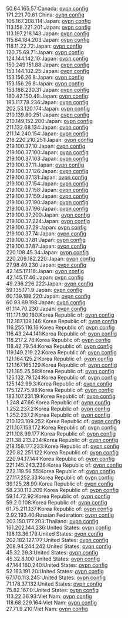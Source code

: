 50.64.165.57:Canada: [ovpn config](vpn/50_64_165_57.ovpn)  
171.221.70.61:China: [ovpn config](vpn/171_221_70_61.ovpn)  
106.167.208.114:Japan: [ovpn config](vpn/106_167_208_114.ovpn)  
113.158.221.201:Japan: [ovpn config](vpn/113_158_221_201.ovpn)  
113.197.218.143:Japan: [ovpn config](vpn/113_197_218_143.ovpn)  
115.84.184.203:Japan: [ovpn config](vpn/115_84_184_203.ovpn)  
118.11.22.72:Japan: [ovpn config](vpn/118_11_22_72.ovpn)  
120.75.69.71:Japan: [ovpn config](vpn/120_75_69_71.ovpn)  
124.144.142.10:Japan: [ovpn config](vpn/124_144_142_10.ovpn)  
150.249.151.88:Japan: [ovpn config](vpn/150_249_151_88.ovpn)  
153.144.102.25:Japan: [ovpn config](vpn/153_144_102_25.ovpn)  
153.156.26.8:Japan: [ovpn config](vpn/153_156_26_8.ovpn)  
153.156.26.8:Japan: [ovpn config](vpn/153_156_26_8.ovpn)  
153.188.230.31:Japan: [ovpn config](vpn/153_188_230_31.ovpn)  
180.42.150.49:Japan: [ovpn config](vpn/180_42_150_49.ovpn)  
193.117.78.236:Japan: [ovpn config](vpn/193_117_78_236.ovpn)  
202.53.120.174:Japan: [ovpn config](vpn/202_53_120_174.ovpn)  
210.139.80.251:Japan: [ovpn config](vpn/210_139_80_251.ovpn)  
210.149.152.200:Japan: [ovpn config](vpn/210_149_152_200.ovpn)  
211.132.68.134:Japan: [ovpn config](vpn/211_132_68_134.ovpn)  
211.14.240.154:Japan: [ovpn config](vpn/211_14_240_154.ovpn)  
218.220.210.251:Japan: [ovpn config](vpn/218_220_210_251.ovpn)  
219.100.37.10:Japan: [ovpn config](vpn/219_100_37_10.ovpn)  
219.100.37.100:Japan: [ovpn config](vpn/219_100_37_100.ovpn)  
219.100.37.103:Japan: [ovpn config](vpn/219_100_37_103.ovpn)  
219.100.37.11:Japan: [ovpn config](vpn/219_100_37_11.ovpn)  
219.100.37.126:Japan: [ovpn config](vpn/219_100_37_126.ovpn)  
219.100.37.131:Japan: [ovpn config](vpn/219_100_37_131.ovpn)  
219.100.37.154:Japan: [ovpn config](vpn/219_100_37_154.ovpn)  
219.100.37.158:Japan: [ovpn config](vpn/219_100_37_158.ovpn)  
219.100.37.159:Japan: [ovpn config](vpn/219_100_37_159.ovpn)  
219.100.37.190:Japan: [ovpn config](vpn/219_100_37_190.ovpn)  
219.100.37.196:Japan: [ovpn config](vpn/219_100_37_196.ovpn)  
219.100.37.200:Japan: [ovpn config](vpn/219_100_37_200.ovpn)  
219.100.37.224:Japan: [ovpn config](vpn/219_100_37_224.ovpn)  
219.100.37.29:Japan: [ovpn config](vpn/219_100_37_29.ovpn)  
219.100.37.74:Japan: [ovpn config](vpn/219_100_37_74.ovpn)  
219.100.37.81:Japan: [ovpn config](vpn/219_100_37_81.ovpn)  
219.100.37.87:Japan: [ovpn config](vpn/219_100_37_87.ovpn)  
220.108.45.34:Japan: [ovpn config](vpn/220_108_45_34.ovpn)  
220.209.182.220:Japan: [ovpn config](vpn/220_209_182_220.ovpn)  
27.98.49.230:Japan: [ovpn config](vpn/27_98_49_230.ovpn)  
42.145.17.116:Japan: [ovpn config](vpn/42_145_17_116.ovpn)  
42.145.17.46:Japan: [ovpn config](vpn/42_145_17_46.ovpn)  
49.236.226.222:Japan: [ovpn config](vpn/49_236_226_222.ovpn)  
59.135.171.9:Japan: [ovpn config](vpn/59_135_171_9.ovpn)  
60.139.188.220:Japan: [ovpn config](vpn/60_139_188_220.ovpn)  
60.93.69.198:Japan: [ovpn config](vpn/60_93_69_198.ovpn)  
61.114.70.230:Japan: [ovpn config](vpn/61_114_70_230.ovpn)  
111.171.90.180:Korea Republic of: [ovpn config](vpn/111_171_90_180.ovpn)  
112.187.139.146:Korea Republic of: [ovpn config](vpn/112_187_139_146.ovpn)  
116.255.116.16:Korea Republic of: [ovpn config](vpn/116_255_116_16.ovpn)  
116.43.244.141:Korea Republic of: [ovpn config](vpn/116_43_244_141.ovpn)  
118.217.2.78:Korea Republic of: [ovpn config](vpn/118_217_2_78.ovpn)  
118.42.79.54:Korea Republic of: [ovpn config](vpn/118_42_79_54.ovpn)  
119.149.219.22:Korea Republic of: [ovpn config](vpn/119_149_219_22.ovpn)  
121.164.125.2:Korea Republic of: [ovpn config](vpn/121_164_125_2.ovpn)  
121.167.165.129:Korea Republic of: [ovpn config](vpn/121_167_165_129.ovpn)  
121.185.25.58:Korea Republic of: [ovpn config](vpn/121_185_25_58.ovpn)  
125.132.79.124:Korea Republic of: [ovpn config](vpn/125_132_79_124.ovpn)  
125.142.99.3:Korea Republic of: [ovpn config](vpn/125_142_99_3.ovpn)  
175.127.75.98:Korea Republic of: [ovpn config](vpn/175_127_75_98.ovpn)  
183.107.231.19:Korea Republic of: [ovpn config](vpn/183_107_231_19.ovpn)  
1.248.47.66:Korea Republic of: [ovpn config](vpn/1_248_47_66.ovpn)  
1.252.237.2:Korea Republic of: [ovpn config](vpn/1_252_237_2.ovpn)  
1.252.237.2:Korea Republic of: [ovpn config](vpn/1_252_237_2.ovpn)  
210.123.109.252:Korea Republic of: [ovpn config](vpn/210_123_109_252.ovpn)  
211.107.153.172:Korea Republic of: [ovpn config](vpn/211_107_153_172.ovpn)  
211.108.99.177:Korea Republic of: [ovpn config](vpn/211_108_99_177.ovpn)  
211.38.213.234:Korea Republic of: [ovpn config](vpn/211_38_213_234.ovpn)  
218.158.177.233:Korea Republic of: [ovpn config](vpn/218_158_177_233.ovpn)  
220.82.251.122:Korea Republic of: [ovpn config](vpn/220_82_251_122.ovpn)  
220.94.17.144:Korea Republic of: [ovpn config](vpn/220_94_17_144.ovpn)  
221.145.243.236:Korea Republic of: [ovpn config](vpn/221_145_243_236.ovpn)  
222.119.56.55:Korea Republic of: [ovpn config](vpn/222_119_56_55.ovpn)  
27.117.252.33:Korea Republic of: [ovpn config](vpn/27_117_252_33.ovpn)  
39.125.28.99:Korea Republic of: [ovpn config](vpn/39_125_28_99.ovpn)  
58.230.113.209:Korea Republic of: [ovpn config](vpn/58_230_113_209.ovpn)  
59.14.72.92:Korea Republic of: [ovpn config](vpn/59_14_72_92.ovpn)  
59.2.0.108:Korea Republic of: [ovpn config](vpn/59_2_0_108.ovpn)  
61.75.211.137:Korea Republic of: [ovpn config](vpn/61_75_211_137.ovpn)  
2.92.193.40:Russian Federation: [ovpn config](vpn/2_92_193_40.ovpn)  
203.150.177.203:Thailand: [ovpn config](vpn/203_150_177_203.ovpn)  
161.202.144.236:United States: [ovpn config](vpn/161_202_144_236.ovpn)  
198.13.36.179:United States: [ovpn config](vpn/198_13_36_179.ovpn)  
202.182.127.177:United States: [ovpn config](vpn/202_182_127_177.ovpn)  
208.94.244.242:United States: [ovpn config](vpn/208_94_244_242.ovpn)  
45.32.29.3:United States: [ovpn config](vpn/45_32_29_3.ovpn)  
45.32.8.100:United States: [ovpn config](vpn/45_32_8_100.ovpn)  
47.144.160.240:United States: [ovpn config](vpn/47_144_160_240.ovpn)  
52.163.191.20:United States: [ovpn config](vpn/52_163_191_20.ovpn)  
67.170.113.245:United States: [ovpn config](vpn/67_170_113_245.ovpn)  
71.178.37.132:United States: [ovpn config](vpn/71_178_37_132.ovpn)  
75.82.167.0:United States: [ovpn config](vpn/75_82_167_0.ovpn)  
113.22.36.93:Viet Nam: [ovpn config](vpn/113_22_36_93.ovpn)  
118.68.229.164:Viet Nam: [ovpn config](vpn/118_68_229_164.ovpn)  
27.71.9.210:Viet Nam: [ovpn config](vpn/27_71_9_210.ovpn)  
